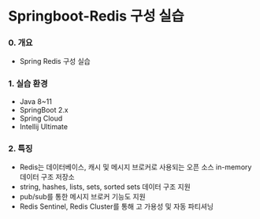 # Springboot-Redis 구성 실습

### 0. 개요
- Spring Redis 구성 실습

### 1. 실습 환경
- Java 8~11
- SpringBoot 2.x
- Spring Cloud
- Intellij Ultimate

### 2. 특징
- Redis는 데이터베이스, 캐시 및 메시지 브로커로 사용되는 오픈 소스 in-memory 데이터 구조 저장소
- string, hashes, lists, sets, sorted sets 데이터 구조 지원
- pub/sub를 통한 메시지 브로커 기능도 지원
- Redis Sentinel, Redis Cluster를 통해 고 가용성 및 자동 파티셔닝 
